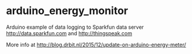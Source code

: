 # arduino_energy_monitor

Arduino example of data logging to Sparkfun data server http://data.sparkfun.com and http://thingspeak.com

More info at http://blog.drbit.nl/2015/12/update-on-arduino-energy-meter/

